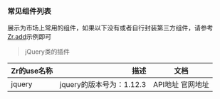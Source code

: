 ### 常见组件列表

展示为市场上常用的组件，如果以下没有或者自行封装第三方组件，请参考[Zr.add](//github.com/guguaihaha/zr-engine/issues/5)示例即可

> jQuery类的插件

| Zr的use名称 | 描述   |  文档  |
| --------    | -----: | :----:  |
| jquery      | jquery的版本号为：1.12.3  |   API地址 官网地址  |

